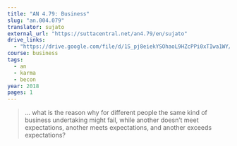 ```yaml
---
title: "AN 4.79: Business"
slug: "an.004.079"
translator: sujato
external_url: "https://suttacentral.net/an4.79/en/sujato"
drive_links:
  - "https://drive.google.com/file/d/1S_pj8eiekYSOhaoL9HZcPPi0xTIwa1WY/view?usp=drivesdk"
course: business
tags:
  - an
  - karma
  - becon
year: 2018
pages: 1
---
```


> … what is the reason why for different people the same kind of business undertaking might fail, while another doesn’t meet expectations, another meets expectations, and another exceeds expectations?
